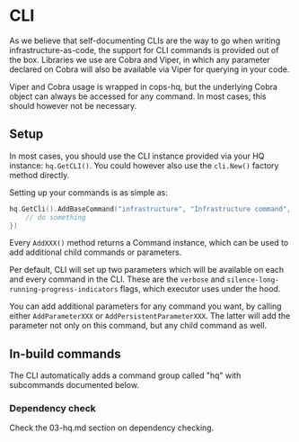 # CLI

As we believe that self-documenting CLIs are the way to go when writing infrastructure-as-code, the support for CLI commands is 
provided out of the box. Libraries we use are Cobra and Viper, in which any parameter declared on Cobra will also be available 
via Viper for querying in your code. 

Viper and Cobra usage is wrapped in cops-hq, but the underlying Cobra object can always be accessed for any command. In most cases, 
this should however not be necessary. 

## Setup

In most cases, you should use the CLI instance provided via your HQ instance: `hq.GetCLI()`. You could however also use the `cli.New()`
factory method directly. 

Setting up your commands is as simple as:

```go 
hq.GetCli().AddBaseCommand("infrastructure", "Infrastructure command", "Example infrastructure command", func() {
    // do something
})
```

Every `AddXXX()` method returns a Command instance, which can be used to add additional child commands or parameters. 

Per default, CLI will set up two parameters which will be available on each and every command in the CLI. These are the `verbose` 
and `silence-long-running-progress-indicators` flags, which executor uses under the hood.

You can add additional parameters for any command you want, by calling either `AddParameterXXX` or `AddPersistentParameterXXX`. The
latter will add the parameter not only on this command, but any child command as well. 

## In-build commands

The CLI automatically adds a command group called "hq" with subcommands documented below.

### Dependency check

Check the 03-hq.md section on dependency checking.